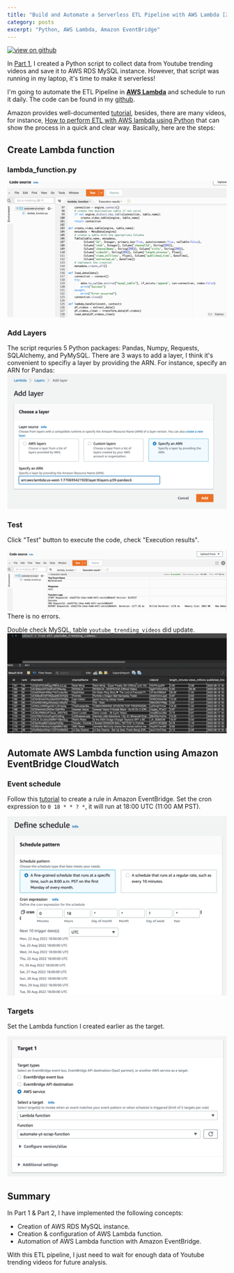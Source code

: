 ```yaml
---
title: "Build and Automate a Serverless ETL Pipeline with AWS Lambda [2/2]"
category: posts
excerpt: "Python, AWS Lambda, Amazon EventBridge"
---
```


[![view on github](https://img.shields.io/badge/GitHub-View_on_GitHub-blue?logo=GitHub)](https://github.com/eeliuqin/automate-etl-aws-lambda)

In [Part 1](/create-etl-with-aws), I created a Python script to collect data from Youtube trending videos and save it to AWS RDS MySQL instance. However, that script was running in my laptop, it's time to make it serverless!

I'm going to automate the ETL Pipeline in [**AWS Lambda**](https://aws.amazon.com/lambda/) and schedule to run it daily. The code can be found in my [github](https://github.com/eeliuqin/automate-etl-aws-lambda).

Amazon provides well-documented [tutorial](https://docs.aws.amazon.com/lambda/latest/dg/getting-started.html), besides, there are many videos, for instance, [How to perform ETL with AWS lambda using Python](https://www.youtube.com/watch?v=cFO2-gs56d8) that can show the process in a quick and clear way. Basically, here are the steps:

## Create Lambda function

### lambda_function.py

![create lambda function](/figs/create-etl-with-aws_files/create-function.png)

### Add Layers

The script requries 5 Python packages: Pandas, Numpy, Requests, SQLAlchemy, and PyMySQL. There are 3 ways to add a layer, I think it's convenient to specifiy a layer by providing the ARN. For instance, specify an ARN for Pandas:
![Add layers to AWS Lambda](/figs/create-etl-with-aws_files/add-layer.png)

### Test

Click "Test" button to execute the code, check "Execution results".

![Add layers to AWS Lambda](/figs/create-etl-with-aws_files/test-result.png)
There is no errors.

Double check MySQL, table `youtube_trending_videos` did update.
![Add layers to AWS Lambda](/figs/create-etl-with-aws_files/new-sql-records.png)

## Automate AWS Lambda function using Amazon EventBridge CloudWatch

### Event schedule

Follow this [tutorial](https://docs.aws.amazon.com/eventbridge/latest/userguide/eb-get-started.html) to create a rule in Amazon EventBridge. Set the cron expression to `0 18 * * ? *`, it will run at 18:00 UTC (11:00 AM PST).

![schedule cron](/figs/create-etl-with-aws_files/rule-cron.png)

### Targets

Set the Lambda function I created earlier as the target.

![schedule cron](/figs/create-etl-with-aws_files/lambda-as-target.png)

## Summary

In Part 1 & Part 2, I have implemented the following concepts:

- Creation of AWS RDS MySQL instance.
- Creation & configuration of AWS Lambda function.
- Automation of AWS Lambda function with Amazon EventBridge.

With this ETL pipeline, I just need to wait for enough data of Youtube trending videos for future analysis. 
